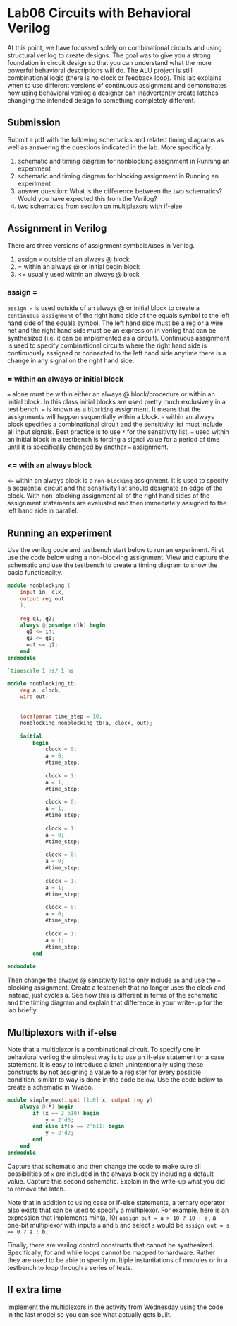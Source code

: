 # Lab06 Circuits with Behavioral Verilog
At this point, we have focussed solely on combinational circuits and using structural verilog to create designs.
The goal was to give you a strong foundation in circuit design so that you can understand what the more powerful
behavioral descriptions will do. The ALU project is still combinational logic (there is no clock or feedback loop). 
This lab explains when to use different versions of continuous assignment and demonstrates how using behavioral 
verilog a designer can inadvertently create latches changing the intended design to something completely different. 

## Submission
Submit a pdf with the following schematics and related timing diagrams as well as answering the questions indicated
in the lab. More specifically:
1) schematic and timing diagram for nonblocking assignment in Running an experiment
2) schematic and timing diagram for blocking assignment in Running an experiment
3) answer question: What is the difference between the two schematics? Would you have expected this from the Verilog?
4) two schematics from section on multiplexors with if-else

## Assignment in Verilog
There are three versions of assignment symbols/uses in Verilog.
1. assign = outside of an always @ block
2. = within an always @ or initial begin block
3. <= usually used within an always @ block

### assign =
`assign =` is used outside of an always @ or initial block to create a `continuous assignment` of the right hand
side of the equals symbol to the left hand side of the equals symbol. The left hand side must be a reg or a wire net
and the right hand side must be an expression in verilog that can be synthesized (i.e. it can be implemented as a circuit).
Continuous assignment is used to specify combinational circuits where the right hand side is continuously assigned or
connected to the left hand side anytime there is a change in any signal on the right hand side.

### = within an always or initial block
`=` alone must be within either an always @ block/procedure or within an initial block. In this class initial blocks
are used pretty much exclusively in a test bench. `=` is known as a `blocking` assignment. It means that the assignments
will happen sequentially within a block. `=` within an always block specifies a combinational circuit and the
sensitivity list must include all input signals. Best practice is to use `*` for the sensitivity list. 
`=` used within an initial block in a testbench is forcing a signal value for a period of time until it is 
specifically changed by another `=` assignment.

### <= with an always block
`<=` within an always block is a `non-blocking` assignment. It is used to specify a sequential circuit and the 
sensitivity list should designate an edge of the clock. With non-blocking assignment all of the right hand sides
of the assignment statements are evaluated and then immediately assigned to the left hand side in parallel.

## Running an experiment
Use the verilog code and testbench start below to run an experiment. First use the code below using a non-blocking assignment.
View and capture the schematic and use the testbench to create a timing diagram to show the basic functionality.

```verilog
module nonblocking (
    input in, clk,
    output reg out
    );
          
    reg q1, q2;
    always @(posedge clk) begin
      q1 <= in;
      q2 <= q1;
      out <= q2;
    end
endmodule

```
```verilog
`timescale 1 ns/ 1 ns

module nonblocking_tb;
    reg a, clock;
    wire out;
    
       
    localparam time_step = 10;
    nonblocking nonblocking_tb(a, clock, out);
    
    initial
        begin           
            clock = 0;
            a = 0;
            #time_step;
            
            clock = 1;
            a = 1;
            #time_step;
                      
            clock = 0;
            a = 1;
            #time_step;
                                              
            clock = 1;
            a = 0;
            #time_step;
                        
            clock = 0;
            a = 0;
            #time_step;
                 
            clock = 1;
            a = 1;
            #time_step;
                       
            clock = 0;
            a = 0;
            #time_step;
                 
            clock = 1;
            a = 1;
            #time_step;          
        end
    
endmodule

```
Then change the always @ sensitivity list to only include `in` and use the `=` blocking assignment. Create a testbench that no longer uses the clock and instead, just cycles a. See how this is different in terms of the schematic and the timing diagram and explain that difference in your write-up for the lab briefly.

## Multiplexors with if-else
Note that a multiplexor is a combinational circuit. To specify one in behavioral verilog the simplest way is to use an if-else statement or a case statement. It is easy to introduce a latch 
unintentionally using these constructs by not assigning a value to a register for every possible 
condition, similar to way is done in the code below. Use the code below to create a schematic in 
Vivado. 

```verilog
module simple_mux(input [1:0] x, output reg y);
    always @(*) begin
        if (x == 2'b10) begin
            y = 2'd3;
        end else if(x == 2'b11) begin
            y = 2'd2;
        end
    end
endmodule
```
Capture that schematic and then change the code to make sure all possibilities of `x` are included
in the always block by including a default value. Capture this second schematic. Explain in the write-up what you did to remove the latch.

Note that in addition to using case or if-else statements, a ternary operator also exists that
can be used to specify a multiplexor. For example, here is an expression that implements min(a, 10) 
`assign out = a > 10 ? 10 : a;` a one-bit multiplexor with inputs `a` and `b` and select `s` would
be `assign out = s == 0 ? a : b;`

Finally, there are verilog control constructs that cannot be synthesized. Specifically, for and while 
loops cannot be mapped to hardware. Rather they are used to be able to specify multiple instantiations 
of modules or in a testbench to loop through a series of tests.

## If extra time
Implement the multiplexors in the activity from Wednesday using the code in the last model so
you can see what actually gets built.
